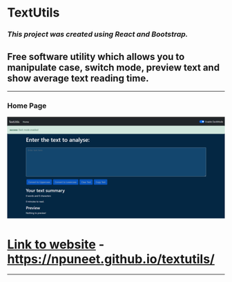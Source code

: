 # **TextUtils** 
### _This project was created using React and Bootstrap._ 
## Free software utility which allows you to manipulate case, switch mode, preview text and show average text reading time.
 ---
 ### Home Page 
 ![Image Link](https://github.com/NPuneet/textutils/blob/main/website%20preview/textutilityproject.png) 
 # [Link to website](https://npuneet.github.io/textutils/) - https://npuneet.github.io/textutils/
 ---
